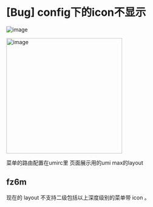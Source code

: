 # [Bug] config下的icon不显示

![image](https://github.com/umijs/umi/assets/25798093/497fce3a-b40c-4547-b6b0-29a54351389b)

<img width="305" alt="image" src="https://github.com/umijs/umi/assets/25798093/618f2a73-cbf4-41d1-9902-0126f850c4b8">

菜单的路由配置在umirc里 页面展示用的umi max的layout

## fz6m

现在的 layout 不支持二级包括以上深度级别的菜单带 icon 。
